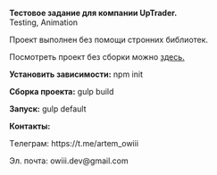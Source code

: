 <b>Тестовое задание для компании UpTrader.</b></br>
Testing, Animation
<p> Проект выполнен без помощи стронних библиотек.</p>
<p> Посмотреть проект без сборки можно <a href="https://owiii.github.io/Sigma-build/">здесь.</a> </p>
<p><b>Установить зависимости:</b> npm init</p>
<p><b>Сборка проекта:</b> gulp build</p>
<p><b>Запуск:</b> gulp default</p>

<p><b>Контакты:</b></p>
<p>Tелеграм: https://t.me/artem_owiii</p>
<p>Эл. почта: owiii.dev@gmail.com</p>

